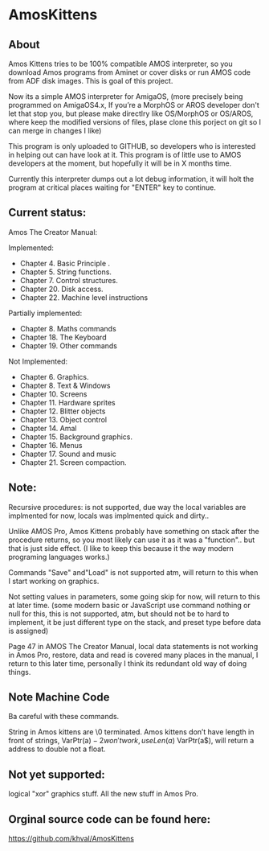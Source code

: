# AmosKittens

About
-----
Amos Kittens tries to be 100% compatible AMOS interpreter, so you download Amos programs from Aminet or cover disks or run AMOS code from ADF disk images. This is goal of this project.

Now its a simple AMOS interpreter for AmigaOS, 
(more precisely being programmed on AmigaOS4.x, If you’re a MorphOS or AROS developer don't let that stop you, but please make directlry like OS/MorphOS or OS/AROS, where keep the modified versions of files, plase clone this porject on git so I can merge in changes I like)

This program is only uploaded to GITHUB, so developers who is interested in helping out can have look at it.
This program is of little use to AMOS developers at the moment, but hopefully it will be in X months time.

Currently this interpreter dumps out a lot debug information, it will holt the program at critical places waiting for "ENTER" key to continue.

Current status:
---------------

Amos The Creator Manual:

Implemented:

* Chapter 4. Basic Principle .
* Chapter 5. String functions.
* Chapter 7. Control structures.
* Chapter 20. Disk access.
* Chapter 22. Machine level instructions

Partially implemented:

* Chapter 8. Maths commands
* Chapter 18. The Keyboard
* Chapter 19. Other commands

Not Implemented:

* Chapter 6. Graphics.
* Chapter 8. Text & Windows
* Chapter 10. Screens
* Chapter 11. Hardware sprites
* Chapter 12. Blitter objects
* Chapter 13. Object control
* Chapter 14. Amal
* Chapter 15. Background graphics.
* Chapter 16. Menus
* Chapter 17. Sound and music
* Chapter 21. Screen compaction.

Note: 
-----
Recursive procedures: is not supported, due way the local variables are implmented for now, locals was implmented quick and dirty..

Unlike AMOS Pro, Amos Kittens probably have something on stack after the procedure returns, so you most likely can use it as it was a "function".. but that is just side effect. (I like to keep this because it the way modern programing languages works.)

Commands "Save" and"Load" is not supported atm, will return to this when I start working on graphics.

Not setting values in parameters, some going skip for now, will return to this at later time.
(some modern basic or JavaScript use command nothing or null for this, this is not supported, 
atm, but should not be to hard to implement, it be just different type on the stack, and preset type before data is assigned)

Page 47 in AMOS The Creator Manual, local data statements is not working in Amos Pro, restore, data and read is covered many places in the manual, I return to this later time, personally I think its redundant old way of doing things.

Note Machine Code 
-----------------
Ba careful with these commands.

String in Amos kittens are \0 terminated.
Amos kittens don’t have length in front of strings, VarPtr(a$)-2 won't work, use Len(a$)
VarPtr(a$), will return a address to double not a float.

Not yet supported:
------------------
logical "xor"
graphics stuff.
All the new stuff in Amos Pro.

Orginal source code can be found here:
--------------------------------------
https://github.com/khval/AmosKittens
